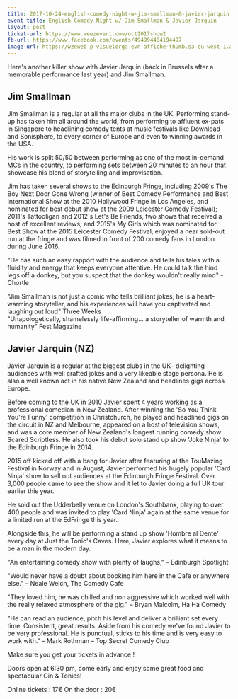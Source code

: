 ```yaml
---
title: 2017-10-24-english-comedy-night-w-jim-smallman-&-javier-jarquin
event-title: English Comedy Night w/ Jim Smallman & Javier Jarquin
layout: post
ticket-url: https://www.weezevent.com/oct2017show2
fb-url: https://www.facebook.com/events/494994484194497
image-url: https://wzeweb-p-visuelorga-evn-affiche-thumb.s3-eu-west-1.amazonaws.com/affiche_276234.thumb53700.1504716777.jpg
---
```

Here's another killer show with Javier Jarquin (back in Brussels after a memorable performance last year) and Jim Smallman.

## Jim Smallman
Jim Smallman is a regular at all the major clubs in the UK. Performing stand-up has taken him all around the world, from performing to affluent ex-pats in Singapore to headlining comedy tents at music festivals like Download and Sonisphere, to every corner of Europe and even to winning awards in the USA.

His work is split 50/50 between performing as one of the most in-demand MCs in the country, to performing sets between 20 minutes to an hour that showcase his blend of storytelling and improvisation.

Jim has taken several shows to the Edinburgh Fringe, including 2009's The Boy Next Door Gone Wrong (winner of Best Comedy Performance and Best International Show at the 2010 Hollywood Fringe in Los Angeles, and nominated for best debut show at the 2009 Leicester Comedy Festival); 2011's Tattooligan and 2012's Let's Be Friends, two shows that received a host of excellent reviews; and 2015's My Girls which was nominated for Best Show at the 2015 Leicester Comedy Festival, enjoyed a near sold-out run at the fringe and was filmed in front of 200 comedy fans in London during June 2016.

"He has such an easy rapport with the audience and tells his tales with a fluidity and energy that keeps everyone attentive. He could talk the hind legs off a donkey, but you suspect that the donkey wouldn't really mind" - Chortle

"Jim Smallman is not just a comic who tells brilliant jokes, he is a heart-warming storyteller, and his experiences will have you captivated and laughing out loud" Three Weeks  
"Unapologetically, shamelessly life-affirming... a storyteller of warmth and humanity" Fest Magazine

## Javier Jarquin (NZ)

Javier Jarquin is a regular at the biggest clubs in the UK– delighting audiences with well crafted jokes and a very likeable stage persona. He is also a well known act in his native New Zealand and headlines gigs across Europe.

Before coming to the UK in 2010 Javier spent 4 years working as a professional comedian in New Zealand. After winning the 'So You Think You're Funny' competition in Christchurch, he played and headlined gigs on the circuit in NZ and Melbourne, appeared on a host of television shows, and was a core member of New Zealand's longest running comedy show: Scared Scriptless. He also took his debut solo stand up show 'Joke Ninja' to the Edinburgh Fringe in 2014.

2015 off kicked off with a bang for Javier after featuring at the TouMazing Festival in Norway and in August, Javier performed his hugely popular 'Card Ninja' show to sell out audiences at the Edinburgh Fringe Festival. Over 3,000 people came to see the show and it let to Javier doing a full UK tour earlier this year.

He sold out the Udderbelly venue on London's Southbank, playing to over 400 people and was invited to play 'Card Ninja' again at the same venue for a limited run at the EdFringe this year.

Alongside this, he will be performing a stand up show 'Hombre al Dente' every day at Just the Tonic's Caves. Here, Javier explores what it means to be a man in the modern day.

"An entertaining comedy show with plenty of laughs," – Edinburgh Spotlight

"Would never have a doubt about booking him here in the Cafe or anywhere else." – Neale Welch, The Comedy Cafe

"They loved him, he was chilled and non aggressive which worked well with the really relaxed atmosphere of the gig." – Bryan Malcolm, Ha Ha Comedy

"He can read an audience, pitch his level and deliver a brilliant set every time. Consistent, great results. Aside from his comedy we've found Javier to be very professional. He is punctual, sticks to his time and is very easy to work with." – Mark Rothman – Top Secret Comedy Club

Make sure you get your tickets in advance !

Doors open at 6:30 pm, come early and enjoy some great food and spectacular Gin & Tonics!

Online tickets : 17€
On the door : 20€